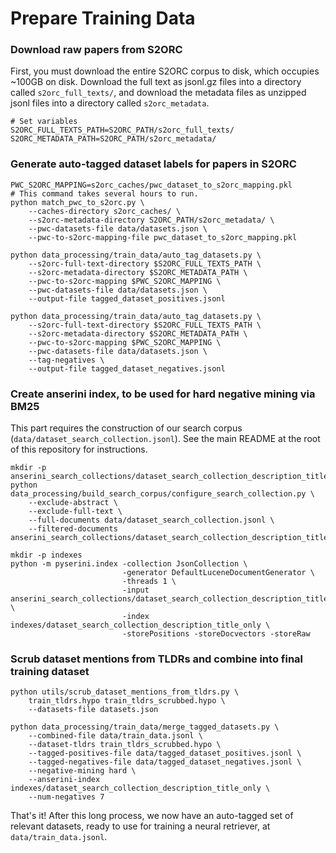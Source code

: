 # Prepare Training Data
### Download raw papers from S2ORC 
First, you must download the entire S2ORC corpus to disk, which occupies ~100GB on disk.
Download the full text as jsonl.gz files into a directory called `s2orc_full_texts/`, and download the metadata files as unzipped jsonl files into a directory called `s2orc_metadata`.

```
# Set variables
S2ORC_FULL_TEXTS_PATH=S2ORC_PATH/s2orc_full_texts/
S2ORC_METADATA_PATH=S2ORC_PATH/s2orc_metadata/
```

### Generate auto-tagged dataset labels for papers in S2ORC
```
PWC_S2ORC_MAPPING=s2orc_caches/pwc_dataset_to_s2orc_mapping.pkl
# This command takes several hours to run.
python match_pwc_to_s2orc.py \
    --caches-directory s2orc_caches/ \
    --s2orc-metadata-directory S2ORC_PATH/s2orc_metadata/ \
    --pwc-datasets-file data/datasets.json \
    --pwc-to-s2orc-mapping-file pwc_dataset_to_s2orc_mapping.pkl

python data_processing/train_data/auto_tag_datasets.py \
    --s2orc-full-text-directory $S2ORC_FULL_TEXTS_PATH \
    --s2orc-metadata-directory $S2ORC_METADATA_PATH \
    --pwc-to-s2orc-mapping $PWC_S2ORC_MAPPING \
    --pwc-datasets-file data/datasets.json \
    --output-file tagged_dataset_positives.jsonl

python data_processing/train_data/auto_tag_datasets.py \
    --s2orc-full-text-directory $S2ORC_FULL_TEXTS_PATH \
    --s2orc-metadata-directory $S2ORC_METADATA_PATH \
    --pwc-to-s2orc-mapping $PWC_S2ORC_MAPPING \
    --pwc-datasets-file data/datasets.json \
    --tag-negatives \
    --output-file tagged_dataset_negatives.jsonl
```

### Create anserini index, to be used for hard negative mining via BM25
This part requires the construction of our search corpus (`data/dataset_search_collection.jsonl`). See the main README at the root of this repository for instructions.

```
mkdir -p anserini_search_collections/dataset_search_collection_description_title_only
python data_processing/build_search_corpus/configure_search_collection.py \
    --exclude-abstract \
    --exclude-full-text \
    --full-documents data/dataset_search_collection.jsonl \
    --filtered-documents anserini_search_collections/dataset_search_collection_description_title_only/documents.jsonl

mkdir -p indexes
python -m pyserini.index -collection JsonCollection \
                         -generator DefaultLuceneDocumentGenerator \
                         -threads 1 \
                         -input anserini_search_collections/dataset_search_collection_description_title_only  \
                         -index indexes/dataset_search_collection_description_title_only \
                         -storePositions -storeDocvectors -storeRaw
```

### Scrub dataset mentions from TLDRs and combine into final training dataset
```
python utils/scrub_dataset_mentions_from_tldrs.py \
    train_tldrs.hypo train_tldrs_scrubbed.hypo \
    --datasets-file datasets.json

python data_processing/train_data/merge_tagged_datasets.py \
    --combined-file data/train_data.jsonl \
    --dataset-tldrs train_tldrs_scrubbed.hypo \
    --tagged-positives-file data/tagged_dataset_positives.jsonl \
    --tagged-negatives-file data/tagged_dataset_negatives.jsonl \
    --negative-mining hard \
    --anserini-index indexes/dataset_search_collection_description_title_only \
    --num-negatives 7
```

That's it! After this long process, we now have an auto-tagged set of relevant datasets, ready to use for training a neural retriever, at `data/train_data.jsonl`.